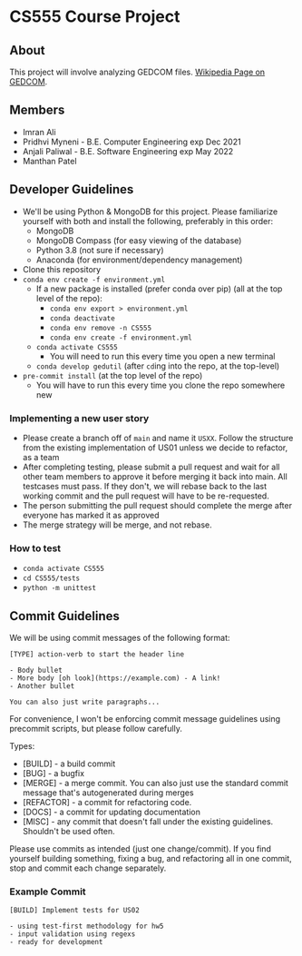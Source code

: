 # CS555 Course Project

## About

This project will involve analyzing GEDCOM files. [Wikipedia Page on GEDCOM](https://en.wikipedia.org/wiki/GEDCOM).

## Members

* Imran Ali
* Pridhvi Myneni - B.E. Computer Engineering exp Dec 2021
* Anjali Paliwal - B.E. Software Engineering exp May 2022
* Manthan Patel

## Developer Guidelines

* We'll be using Python & MongoDB for this project. Please familiarize yourself with both and install the following, preferably in this order:
  * MongoDB
  * MongoDB Compass (for easy viewing of the database)
  * Python 3.8 (not sure if necessary)
  * Anaconda (for environment/dependency management)
* Clone this repository
* `conda env create -f environment.yml`
  * If a new package is installed (prefer conda over pip) (all at the top level of the repo):
    * `conda env export > environment.yml`
    * `conda deactivate`
    * `conda env remove -n CS555`
    * `conda env create -f environment.yml`
  * `conda activate CS555`
    * You will need to run this every time you open a new terminal
  * `conda develop gedutil` (after `cd`ing into the repo, at the top-level)
* `pre-commit install` (at the top level of the repo)
  * You will have to run this every time you clone the repo somewhere new

### Implementing a new user story

* Please create a branch off of `main` and name it `USXX`. Follow the structure from the existing implementation of US01 unless we decide to refactor, as a team
* After completing testing, please submit a pull request and wait for all other team members to approve it before merging it back into main. All testcases must pass. If they don't, we will rebase back to the last working commit and the pull request will have to be re-requested.
* The person submitting the pull request should complete the merge after everyone has marked it as approved
* The merge strategy will be merge, and not rebase.

### How to test

* `conda activate CS555`
* `cd CS555/tests`
* `python -m unittest`

## Commit Guidelines

We will be using commit messages of the following format:

```text
[TYPE] action-verb to start the header line

- Body bullet
- More body [oh look](https://example.com) - A link!
- Another bullet

You can also just write paragraphs...
```

For convenience, I won't be enforcing commit message guidelines using precommit scripts, but please follow carefully.

Types:

* [BUILD] - a build commit
* [BUG] - a bugfix
* [MERGE] - a merge commit. You can also just use the standard commit message that's autogenerated during merges
* [REFACTOR] - a commit for refactoring code.
* [DOCS] - a commit for updating documentation
* [MISC] - any commit that doesn't fall under the existing guidelines. Shouldn't be used often.

Please use commits as intended (just one change/commit). If you find yourself building something, fixing a bug, and refactoring all in one commit, stop and commit each change separately.

### Example Commit

```text
[BUILD] Implement tests for US02

- using test-first methodology for hw5
- input validation using regexs
- ready for development
```
